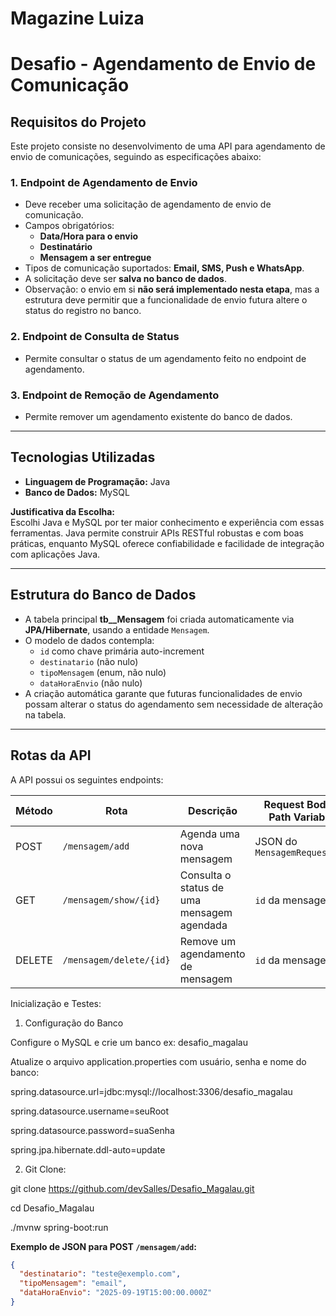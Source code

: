 # Magazine Luiza

# Desafio - Agendamento de Envio de Comunicação

## Requisitos do Projeto

Este projeto consiste no desenvolvimento de uma API para agendamento de envio de comunicações, seguindo as especificações abaixo:

### 1. Endpoint de Agendamento de Envio
- Deve receber uma solicitação de agendamento de envio de comunicação.
- Campos obrigatórios:
  - **Data/Hora para o envio**
  - **Destinatário**
  - **Mensagem a ser entregue**
- Tipos de comunicação suportados: **Email, SMS, Push e WhatsApp**.
- A solicitação deve ser **salva no banco de dados**.
- Observação: o envio em si **não será implementado nesta etapa**, mas a estrutura deve permitir que a funcionalidade de envio futura altere o status do registro no banco.

### 2. Endpoint de Consulta de Status
- Permite consultar o status de um agendamento feito no endpoint de agendamento.

### 3. Endpoint de Remoção de Agendamento
- Permite remover um agendamento existente do banco de dados.

---

## Tecnologias Utilizadas

- **Linguagem de Programação:** Java  
- **Banco de Dados:** MySQL  

**Justificativa da Escolha:**  
Escolhi Java e MySQL por ter maior conhecimento e experiência com essas ferramentas. Java permite construir APIs RESTful robustas e com boas práticas, enquanto MySQL oferece confiabilidade e facilidade de integração com aplicações Java.

---

## Estrutura do Banco de Dados

- A tabela principal **tb__Mensagem** foi criada automaticamente via **JPA/Hibernate**, usando a entidade `Mensagem`.
- O modelo de dados contempla:
  - `id` como chave primária auto-increment
  - `destinatario` (não nulo)
  - `tipoMensagem` (enum, não nulo)
  - `dataHoraEnvio` (não nulo)
- A criação automática garante que futuras funcionalidades de envio possam alterar o status do agendamento sem necessidade de alteração na tabela.

---

## Rotas da API

A API possui os seguintes endpoints:

| Método | Rota | Descrição | Request Body / Path Variable | Resposta |
|--------|------|-----------|-----------------------------|----------|
| POST   | `/mensagem/add` | Agenda uma nova mensagem | JSON do `MensagemRequestDTO` | Objeto `Mensagem` salvo |
| GET    | `/mensagem/show/{id}` | Consulta o status de uma mensagem agendada | `id` da mensagem | Objeto `Mensagem` correspondente |
| DELETE | `/mensagem/delete/{id}` | Remove um agendamento de mensagem | `id` da mensagem | `true` se deletado com sucesso |

Inicialização e Testes:
1. Configuração do Banco

Configure o MySQL e crie um banco ex: desafio_magalau

Atualize o arquivo application.properties com usuário, senha e nome do banco:

spring.datasource.url=jdbc:mysql://localhost:3306/desafio_magalau

spring.datasource.username=seuRoot

spring.datasource.password=suaSenha

spring.jpa.hibernate.ddl-auto=update

2. Git Clone:
   
git clone https://github.com/devSalles/Desafio_Magalau.git

cd Desafio_Magalau

./mvnw spring-boot:run


**Exemplo de JSON para POST `/mensagem/add`:**

```json
{
  "destinatario": "teste@exemplo.com",
  "tipoMensagem": "email",
  "dataHoraEnvio": "2025-09-19T15:00:00.000Z"
}
